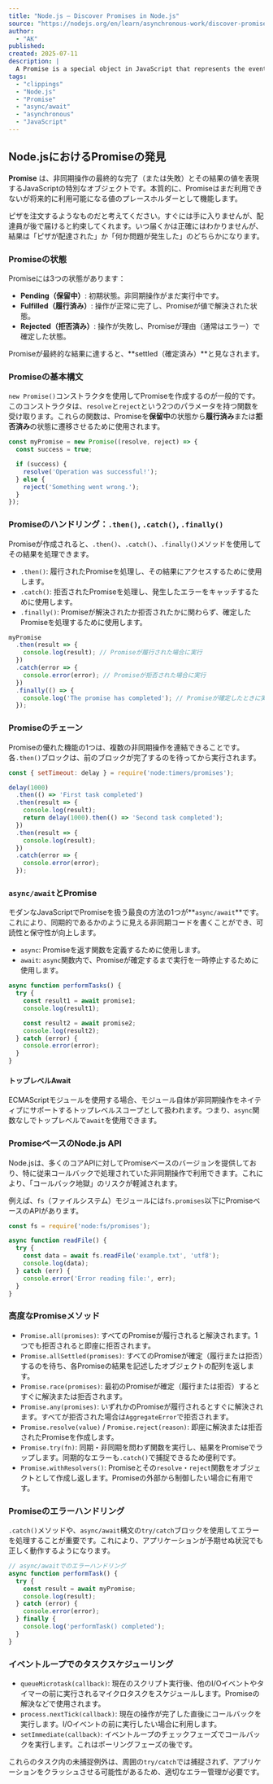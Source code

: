 ```yaml
---
title: "Node.js — Discover Promises in Node.js"
source: "https://nodejs.org/en/learn/asynchronous-work/discover-promises-in-nodejs"
author:
  - "AK"
published:
created: 2025-07-11
description: |
  A Promise is a special object in JavaScript that represents the eventual completion (or failure) of an asynchronous operation and its resulting value. Essentially, a Promise is a placeholder for a value that is not yet available but will be in the future.
tags:
  - "clippings"
  - "Node.js"
  - "Promise"
  - "async/await"
  - "asynchronous"
  - "JavaScript"
---
```


## Node.jsにおけるPromiseの発見

**Promise** は、非同期操作の最終的な完了（または失敗）とその結果の値を表現するJavaScriptの特別なオブジェクトです。本質的に、Promiseはまだ利用できないが将来的に利用可能になる値のプレースホルダーとして機能します。

ピザを注文するようなものだと考えてください。すぐには手に入りませんが、配達員が後で届けると約束してくれます。いつ届くかは正確にはわかりませんが、結果は「ピザが配達された」か「何か問題が発生した」のどちらかになります。

### Promiseの状態

Promiseには3つの状態があります：

* **Pending（保留中）**: 初期状態。非同期操作がまだ実行中です。
* **Fulfilled（履行済み）**: 操作が正常に完了し、Promiseが値で解決された状態。
* **Rejected（拒否済み）**: 操作が失敗し、Promiseが理由（通常はエラー）で確定した状態。

Promiseが最終的な結果に達すると、**settled（確定済み）**と見なされます。

### Promiseの基本構文

`new Promise()`コンストラクタを使用してPromiseを作成するのが一般的です。このコンストラクタは、`resolve`と`reject`という2つのパラメータを持つ関数を受け取ります。これらの関数は、Promiseを**保留中**の状態から**履行済み**または**拒否済み**の状態に遷移させるために使用されます。

```javascript
const myPromise = new Promise((resolve, reject) => {
  const success = true;

  if (success) {
    resolve('Operation was successful!');
  } else {
    reject('Something went wrong.');
  }
});
```

### Promiseのハンドリング：`.then()`, `.catch()`, `.finally()`

Promiseが作成されると、`.then()`、`.catch()`、`.finally()`メソッドを使用してその結果を処理できます。

* `.then()`: 履行されたPromiseを処理し、その結果にアクセスするために使用します。
* `.catch()`: 拒否されたPromiseを処理し、発生したエラーをキャッチするために使用します。
* `.finally()`: Promiseが解決されたか拒否されたかに関わらず、確定したPromiseを処理するために使用します。

```javascript
myPromise
  .then(result => {
    console.log(result); // Promiseが履行された場合に実行
  })
  .catch(error => {
    console.error(error); // Promiseが拒否された場合に実行
  })
  .finally(() => {
    console.log('The promise has completed'); // Promiseが確定したときに実行
  });
```

### Promiseのチェーン

Promiseの優れた機能の1つは、複数の非同期操作を連結できることです。各`.then()`ブロックは、前のブロックが完了するのを待ってから実行されます。

```javascript
const { setTimeout: delay } = require('node:timers/promises');

delay(1000)
  .then(() => 'First task completed')
  .then(result => {
    console.log(result);
    return delay(1000).then(() => 'Second task completed');
  })
  .then(result => {
    console.log(result);
  })
  .catch(error => {
    console.error(error);
  });
```

### `async/await`とPromise

モダンなJavaScriptでPromiseを扱う最良の方法の1つが**`async/await`**です。これにより、同期的であるかのように見える非同期コードを書くことができ、可読性と保守性が向上します。

* `async`: Promiseを返す関数を定義するために使用します。
* `await`: `async`関数内で、Promiseが確定するまで実行を一時停止するために使用します。

```javascript
async function performTasks() {
  try {
    const result1 = await promise1;
    console.log(result1);

    const result2 = await promise2;
    console.log(result2);
  } catch (error) {
    console.error(error);
  }
}
```

#### トップレベルAwait

ECMAScriptモジュールを使用する場合、モジュール自体が非同期操作をネイティブにサポートするトップレベルスコープとして扱われます。つまり、`async`関数なしでトップレベルで`await`を使用できます。

### PromiseベースのNode.js API

Node.jsは、多くのコアAPIに対してPromiseベースのバージョンを提供しており、特に従来コールバックで処理されていた非同期操作で利用できます。これにより、「コールバック地獄」のリスクが軽減されます。

例えば、`fs`（ファイルシステム）モジュールには`fs.promises`以下にPromiseベースのAPIがあります。

```javascript
const fs = require('node:fs/promises');

async function readFile() {
  try {
    const data = await fs.readFile('example.txt', 'utf8');
    console.log(data);
  } catch (err) {
    console.error('Error reading file:', err);
  }
}
```

### 高度なPromiseメソッド

* `Promise.all(promises)`: すべてのPromiseが履行されると解決されます。1つでも拒否されると即座に拒否されます。
* `Promise.allSettled(promises)`: すべてのPromiseが確定（履行または拒否）するのを待ち、各Promiseの結果を記述したオブジェクトの配列を返します。
* `Promise.race(promises)`: 最初のPromiseが確定（履行または拒否）するとすぐに解決または拒否されます。
* `Promise.any(promises)`: いずれかのPromiseが履行されるとすぐに解決されます。すべてが拒否された場合は`AggregateError`で拒否されます。
* `Promise.resolve(value)` / `Promise.reject(reason)`: 即座に解決または拒否されたPromiseを作成します。
* `Promise.try(fn)`: 同期・非同期を問わず関数を実行し、結果をPromiseでラップします。同期的なエラーも`.catch()`で捕捉できるため便利です。
* `Promise.withResolvers()`: Promiseとその`resolve`・`reject`関数をオブジェクトとして作成し返します。Promiseの外部から制御したい場合に有用です。

### Promiseのエラーハンドリング

`.catch()`メソッドや、`async/await`構文の`try/catch`ブロックを使用してエラーを処理することが重要です。これにより、アプリケーションが予期せぬ状況でも正しく動作するようになります。

```javascript
// async/awaitでのエラーハンドリング
async function performTask() {
  try {
    const result = await myPromise;
    console.log(result);
  } catch (error) {
    console.error(error);
  } finally {
    console.log('performTask() completed');
  }
}
```

### イベントループでのタスクスケジューリング

* `queueMicrotask(callback)`: 現在のスクリプト実行後、他のI/Oイベントやタイマーの前に実行されるマイクロタスクをスケジュールします。Promiseの解決などで使用されます。
* `process.nextTick(callback)`: 現在の操作が完了した直後にコールバックを実行します。I/Oイベントの前に実行したい場合に利用します。
* `setImmediate(callback)`: イベントループのチェックフェーズでコールバックを実行します。これはポーリングフェーズの後です。

これらのタスク内の未捕捉例外は、周囲の`try/catch`では捕捉されず、アプリケーションをクラッシュさせる可能性があるため、適切なエラー管理が必要です。
